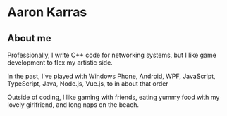 # Aaron Karras
## About me

Professionally, I write C++ code for networking systems, but I like game development to flex my artistic side. 

In the past, I've played with Windows Phone, Android, WPF, JavaScript, TypeScript, Java, Node.js, Vue.js, to in about that order

Outside of coding, I like gaming with friends, eating yummy food with my lovely girlfriend, and long naps on the beach.
